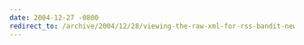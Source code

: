 ```yaml
---
date: 2004-12-27 -0800
redirect_to: /archive/2004/12/28/viewing-the-raw-xml-for-rss-bandit-newspaper-views-using-an-identity-transformation.aspx/
---
```

